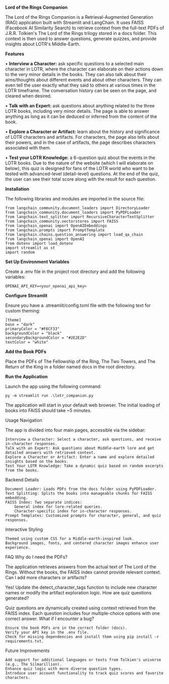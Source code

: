 **Lord of the Rings Companion**

The Lord of the Rings Companion is a Retrieval-Augmented Generation (RAG) application built with Streamlit and LangChain. It uses FAISS (Facebook AI Similarity Search) to retrieve context from the full-text PDFs of J.R.R. Tolkien's The Lord of the Rings trilogy stored in a docs folder. This context is then used to answer questions, generate quizzes, and provide insights about LOTR's Middle-Earth.

**Features**

•	**Interview a Character:** ask specific questions to a selected main character in LOTR, where the character can elaborate on their actions down to the very minor details in the books. They can also talk about their aims/thoughts about different events and about other characters. They can even tell the user exactly what they said to others at various times in the LOTR timeframe. The conversation history can be seen on the page, and cleared when desired.

•	**Talk with an Expert:** ask questions about anything related to the three LOTR books, including very minor details. The page is able to answer anything as long as it can be deduced or inferred from the content of the book.

•	**Explore a Character or Artifact:** learn about the history and significance of LOTR characters and artifacts. For characters, the page also tells about their powers, and in the case of artifacts, the page describes characters associated with them.

•	**Test your LOTR Knowledge:** a 6-question quiz about the events in the LOTR books. Due to the nature of the website (which I will elaborate on below), this quiz is designed for fans of the LOTR world who want to be tested with advanced-level (detail-level) questions. At the end of the quiz, the user can see their total score along with the result for each question.

**Installation**

The following libraries and modules are imported in the source file:

    from langchain_community.document_loaders import DirectoryLoader
    from langchain_community.document_loaders import PyPDFLoader
    from langchain.text_splitter import RecursiveCharacterTextSplitter
    from langchain_community.vectorstores import FAISS
    from langchain_openai import OpenAIEmbeddings
    from langchain.prompts import PromptTemplate
    from langchain.chains.question_answering import load_qa_chain       
    from langchain_openai import OpenAI
    from dotenv import load_dotenv
    import streamlit as st
    import random

**Set Up Environment Variables**

Create a .env file in the project root directory and add the following variables:

    OPENAI_API_KEY=<your_openai_api_key>

**Configure Streamlit**

Ensure you have a .streamlit/config.toml file with the following text for custom theming:

    [theme]
    base = "dark"
    primaryColor = "#F6CF33"
    backgroundColor = "black"
    secondaryBackgroundColor = "#2E2E2D"
    textColor = "white"

**Add the Book PDFs**

Place the PDFs of The Fellowship of the Ring, The Two Towers, and The Return of the King in a folder named docs in the root directory.

**Run the Application**

Launch the app using the following command:

    py -m streamlit run .\lotr_companion.py

The application will start in your default web browser. The initial loading of books into FAISS should take ~5 minutes.

Usage
Navigation

The app is divided into four main pages, accessible via the sidebar:

    Interview a Character: Select a character, ask questions, and receive in-character responses.
    Talk with an Expert: Ask questions about Middle-earth lore and get detailed answers with retrieved context.
    Explore a Character or Artifact: Enter a name and explore detailed insights based on the books.
    Test Your LOTR Knowledge: Take a dynamic quiz based on random excerpts from the books.

Backend Details

    Document Loader: Loads PDFs from the docs folder using PyPDFLoader.
    Text Splitting: Splits the books into manageable chunks for FAISS embedding.
    FAISS Index: Two separate indices:
        General index for lore-related queries.
        Character-specific index for in-character responses.
    Prompt Templates: Customized prompts for character, general, and quiz responses.

Interactive Styling

    Themed using custom CSS for a Middle-earth-inspired look.
    Background images, fonts, and centered character images enhance user experience.

FAQ
Why do I need the PDFs?

The application retrieves answers from the actual text of The Lord of the Rings. Without the books, the FAISS index cannot provide relevant context.
Can I add more characters or artifacts?

Yes! Update the detect_character_tags function to include new character names or modify the artifact exploration logic.
How are quiz questions generated?

Quiz questions are dynamically created using context retrieved from the FAISS index. Each question includes four multiple-choice options with one correct answer.
What if I encounter a bug?

    Ensure the book PDFs are in the correct folder (docs).
    Verify your API key in the .env file.
    Check for missing dependencies and install them using pip install -r requirements.txt.

Future Improvements

    Add support for additional languages or texts from Tolkien's universe (e.g., The Silmarillion).
    Enhance quiz logic with more diverse question types.
    Introduce user account functionality to track quiz scores and favorite characters.
